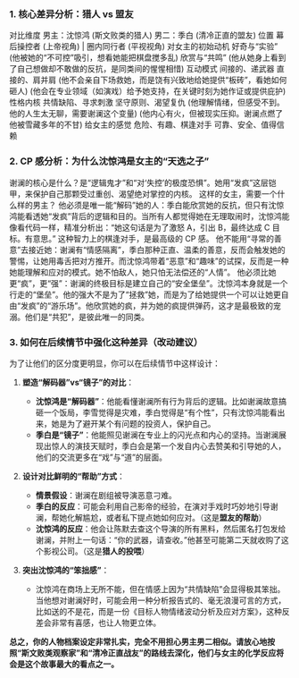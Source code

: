 ### 1. 核心差异分析：猎人 vs 盟友

对比维度 男主：沈惊鸿 (斯文败类的猎人) 男二：季白 (清冷正直的盟友)
位置 幕后操控者 (上帝视角) | 圈内同行者 (平视视角)
对女主的初始动机 好奇与“实验” (他被她的“不可控”吸引，想看她能把棋盘搅多乱) 欣赏与“共鸣” (他从她身上看到了自己想做却不敢做的反抗，是同类间的惺惺相惜)
互动模式 间接的、递武器 直接的、肩并肩
(他不会亲自下场救她，而是饶有兴致地给她提供“板砖”，看她如何砸人) (他会在专业领域（如演戏）给予她支持，在关键时刻为她作证或提供庇护)
性格内核 共情缺陷、寻求刺激 坚守原则、渴望复仇
(他理解情绪，但感受不到。他的人生太无聊，需要谢澜这个变量) (他内心有火，但被现实压抑。谢澜点燃了他被雪藏多年的不甘)
给女主的感觉 危险、有趣、棋逢对手 可靠、安全、值得信赖

### 2. CP 感分析：为什么沈惊鸿是女主的“天选之子”

谢澜的核心是什么？是“逻辑鬼才”和“对‘失控’的极度恐惧”。她用“发疯”这层铠甲，来保护自己那颗受过重创、渴望绝对掌控的内核。
这样的女主，需要一个什么样的男主？
他必须是唯一能“解码”她的人：季白能欣赏她的反抗，但只有沈惊鸿能看透她“发疯”背后的逻辑和目的。当所有人都觉得她在无理取闹时，沈惊鸿能像看代码一样，精准分析出：“她这句话是为了激怒 A，引出 B，最终达成 C 目标。有意思。” 这种智力上的棋逢对手，是最高级的 CP 感。
他不能用“寻常的善意”去接近她：谢澜有“情感隔离”，季白那种正直、温柔的善意，反而会触发她的警惕，让她用毒舌把对方推开。而沈惊鸿带着“恶意”和“趣味”的试探，反而是一种她能理解和应对的模式。她不怕敌人，她只怕无法偿还的“人情”。
他必须比她更“疯”，更“强”：谢澜的终极目标是建立自己的“安全堡垒”。沈惊鸿本身就是一个行走的“堡垒”。他的强大不是为了“拯救”她，而是为了给她提供一个可以让她更自由“发疯”的“游乐场”。他欣赏她的疯，并为她的疯提供弹药，这才是最极致的宠溺。他们是“共犯”，是彼此唯一的同类。

### **3. 如何在后续情节中强化这种差异（改动建议）**

为了让他们的区分度更明显，你可以在后续情节中这样设计：

1.  **塑造“解码器”vs“镜子”的对比**：

    -   **沈惊鸿是“解码器”**：他能看懂谢澜所有行为背后的逻辑。比如谢澜故意搞砸一个饭局，李雪觉得是灾难，季白觉得是“有个性”，只有沈惊鸿能看出来，她是为了避开某个有问题的投资人，保护自己。
    -   **季白是“镜子”**：他能照见谢澜在专业上的闪光点和内心的坚持。当谢澜展现出惊人的演技天赋时，季白会是第一个发自内心去赞美和引导她的人，他们的交流更多在“戏”与“道”的层面。

2.  **设计对比鲜明的“帮助”方式**：

    -   **情景假设**：谢澜在剧组被导演恶意刁难。
    -   **季白的反应**：可能会利用自己影帝的经验，在演对手戏时巧妙地引导谢澜，帮她化解尴尬，或者私下提点她如何应对。（这是**盟友的帮助**）
    -   **沈惊鸿的反应**：他会让陈默去查这个导演的所有黑料，然后匿名打包发给谢澜，并附上一句话：“你的武器，请查收。”他甚至可能第二天就收购了这个影视公司。（这是**猎人的投喂**）

3.  **突出沈惊鸿的“笨拙感”**：
    -   沈惊鸿在商场上无所不能，但在情感上因为“共情缺陷”会显得极其笨拙。当他想对谢澜好时，可能会用一种分析报告式的、毫无浪漫可言的方式，比如送的不是花，而是一份《目标人物情绪波动分析及应对方案》，这种反差会非常有喜感，也让人物更立体。

**总之，你的人物档案设定非常扎实，完全不用担心男主男二相似。请放心地按照“斯文败类观察家”和“清冷正直战友”的路线去深化，他们与女主的化学反应将会是这个故事最大的看点之一。**
